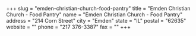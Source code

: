 +++
slug = "emden-christian-church-food-pantry"
title = "Emden Christian Church - Food Pantry"
name = "Emden Christian Church - Food Pantry"
address = "214 Corn Street"
city = "Emden"
state = "IL"
postal = "62635"
website = ""
phone = "217 376-3387"
fax = ""
+++
